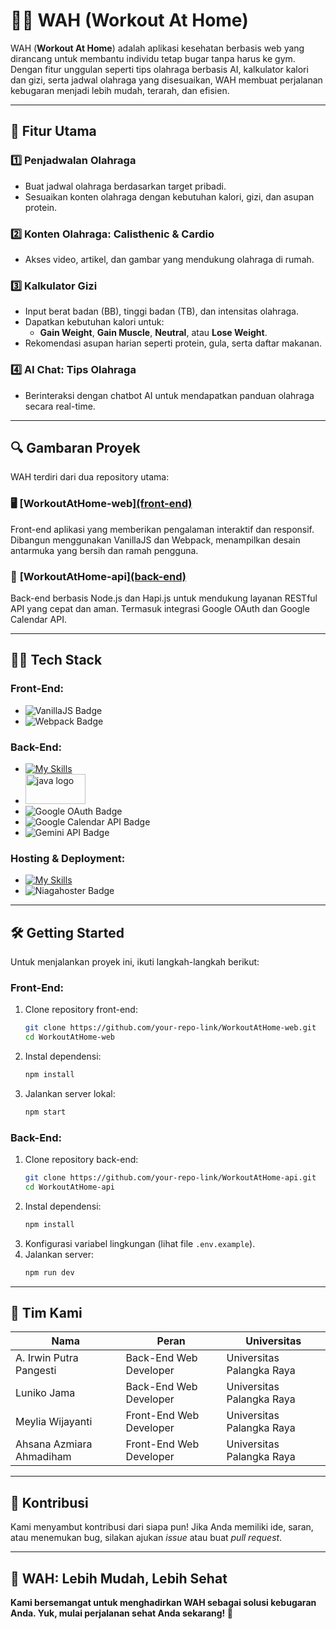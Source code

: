 # 🏋️‍♀️ WAH (Workout At Home)

WAH (**Workout At Home**) adalah aplikasi kesehatan berbasis web yang dirancang untuk membantu individu tetap bugar tanpa harus ke gym. Dengan fitur unggulan seperti tips olahraga berbasis AI, kalkulator kalori dan gizi, serta jadwal olahraga yang disesuaikan, WAH membuat perjalanan kebugaran menjadi lebih mudah, terarah, dan efisien.

---

## 🌟 **Fitur Utama**

### 1️⃣ **Penjadwalan Olahraga**
- Buat jadwal olahraga berdasarkan target pribadi.
- Sesuaikan konten olahraga dengan kebutuhan kalori, gizi, dan asupan protein.

### 2️⃣ **Konten Olahraga: Calisthenic & Cardio**
- Akses video, artikel, dan gambar yang mendukung olahraga di rumah.

### 3️⃣ **Kalkulator Gizi**
- Input berat badan (BB), tinggi badan (TB), dan intensitas olahraga.
- Dapatkan kebutuhan kalori untuk:
  - **Gain Weight**, **Gain Muscle**, **Neutral**, atau **Lose Weight**.
- Rekomendasi asupan harian seperti protein, gula, serta daftar makanan.

### 4️⃣ **AI Chat: Tips Olahraga**
- Berinteraksi dengan chatbot AI untuk mendapatkan panduan olahraga secara real-time.

---

## 🔍 **Gambaran Proyek**

WAH terdiri dari dua repository utama: 

### 🖥️ **[WorkoutAtHome-web][(front-end)](https://github.com/WAH-WorkoutAtHome/WorkoutAtHome-web)**
Front-end aplikasi yang memberikan pengalaman interaktif dan responsif. Dibangun menggunakan VanillaJS dan Webpack, menampilkan desain antarmuka yang bersih dan ramah pengguna.

### 💾 **[WorkoutAtHome-api][(back-end)](https://github.com/WAH-WorkoutAtHome/WorkoutAtHome-api)**
Back-end berbasis Node.js dan Hapi.js untuk mendukung layanan RESTful API yang cepat dan aman. Termasuk integrasi Google OAuth dan Google Calendar API.

---

## 👩‍💻 **Tech Stack**

### **Front-End:**
- ![VanillaJS Badge](https://img.shields.io/badge/VanillaJS-F7DF1E?logo=javascript&logoColor=black)
- ![Webpack Badge](https://img.shields.io/badge/Webpack-8DD6F9?logo=webpack&logoColor=white)

### **Back-End:**
- [![My Skills](https://skillicons.dev/icons?i=nodejs)](https://skillicons.dev)
- <img src="https://raw.githubusercontent.com/hapijs/assets/master/images/hapi.png" height="48" width="96" alt="java logo"  />
- ![Google OAuth Badge](https://img.shields.io/badge/GoogleOAuth-4285F4?logo=google&logoColor=white)
- ![Google Calendar API Badge](https://img.shields.io/badge/GoogleCalendarAPI-34A853?logo=google-calendar&logoColor=white)
- ![Gemini API Badge](https://img.shields.io/badge/Gemini%20AI%20API-6F42C1?logo=https://your-logo-url.com/logo.png&logoColor=white)

### **Hosting & Deployment:**
- [![My Skills](https://skillicons.dev/icons?i=aws)](https://skillicons.dev)
- ![Niagahoster Badge](https://img.shields.io/badge/Niagahoster-0073E6?logo=niagahoster&logoColor=white)

---

## 🛠️ **Getting Started**

Untuk menjalankan proyek ini, ikuti langkah-langkah berikut:

### **Front-End:**
1. Clone repository front-end:
   ```bash
   git clone https://github.com/your-repo-link/WorkoutAtHome-web.git
   cd WorkoutAtHome-web
   ```
2. Instal dependensi:
   ```bash
   npm install
   ```
3. Jalankan server lokal:
   ```bash
   npm start
   ```

### **Back-End:**
1. Clone repository back-end:
   ```bash
   git clone https://github.com/your-repo-link/WorkoutAtHome-api.git
   cd WorkoutAtHome-api
   ```
2. Instal dependensi:
   ```bash
   npm install
   ```
3. Konfigurasi variabel lingkungan (lihat file `.env.example`).
4. Jalankan server:
   ```bash
   npm run dev
   ```

---

## 👥 **Tim Kami**

| Nama                     | Peran                   | Universitas                  |
|--------------------------|------------------------|-----------------------------|
| A. Irwin Putra Pangesti  | Back-End Web Developer | Universitas Palangka Raya   |
| Luniko Jama              | Back-End Web Developer | Universitas Palangka Raya   |
| Meylia Wijayanti         | Front-End Web Developer| Universitas Palangka Raya   |
| Ahsana Azmiara Ahmadiham | Front-End Web Developer| Universitas Palangka Raya   |

---

## 📣 **Kontribusi**
Kami menyambut kontribusi dari siapa pun! Jika Anda memiliki ide, saran, atau menemukan bug, silakan ajukan *issue* atau buat *pull request*.

---

## 🎉 **WAH: Lebih Mudah, Lebih Sehat**
**Kami bersemangat untuk menghadirkan WAH sebagai solusi kebugaran Anda. Yuk, mulai perjalanan sehat Anda sekarang! 💪**
